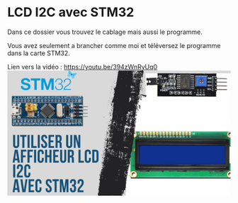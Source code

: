 # LCD I2C avec STM32
Dans ce dossier vous trouvez le cablage mais aussi le programme.

Vous avez seulement a brancher comme moi et téléversez le programme dans la carte STM32.

Lien vers la vidéo : https://youtu.be/394zWnRyUq0
![alt text](https://github.com/electrocodeur/lcd_i2c_stm32/blob/main/mini_stm(10).png?raw=true)
